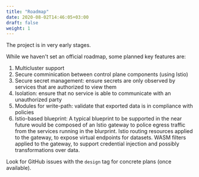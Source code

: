 ```yaml
---
title: "Roadmap"
date: 2020-08-02T14:46:05+03:00
draft: false
weight: 1
---
```



The project is in very early stages. 

While we haven't set an official roadmap, some planned key features are:
1. Multicluster support
1. Secure comminication between control plane components (using Istio)
1. Secure secret management: ensure secrets are only observed by services that are authorized to view them
1. Isolation: ensure that no service is able to communicate with an unauthorized party
1. Modules for write-path: validate that exported data is in compliance with policies
1. Istio-based blueprint: A typical blueprint to be supported in the near future would be composed of an Istio gateway to police egress traffic from the services running in the blurprint. Istio routing resources applied to the gateway, to expose virtual endpoints for datasets. WASM filters applied to the gateway, to support credential injection and possibly transformations over data.

Look for GitHub issues with the `design` tag for concrete plans (once available).